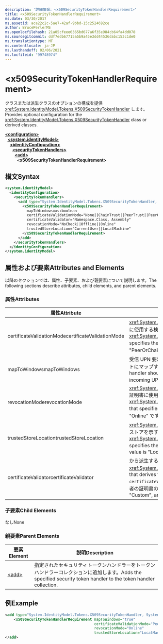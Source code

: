 ```yaml
---
description: '詳細情報: <x509SecurityTokenHandlerRequirement>'
title: <x509SecurityTokenHandlerRequirement>
ms.date: 03/30/2017
ms.assetid: aca22c2c-5ae7-42af-9bbd-15c2524692ce
author: BrucePerlerMS
ms.openlocfilehash: 21a05cfeee6365bd677a6f35e984cb64fa4dd078
ms.sourcegitcommit: ddf7edb67715a5b9a45e3dd44536dabc153c1de0
ms.translationtype: MT
ms.contentlocale: ja-JP
ms.lasthandoff: 02/06/2021
ms.locfileid: "99748974"
---
```

# \<x509SecurityTokenHandlerRequirement>

<span data-ttu-id="f4117-102">クラスまたは派生クラスのオプションの構成を提供 <xref:System.IdentityModel.Tokens.X509SecurityTokenHandler> します。</span><span class="sxs-lookup"><span data-stu-id="f4117-102">Provides optional configuration for the <xref:System.IdentityModel.Tokens.X509SecurityTokenHandler> class or derived classes.</span></span>  
  
[**\<configuration>**](../configuration-element.md)\
&nbsp;&nbsp;[**\<system.identityModel>**](system-identitymodel.md)\
&nbsp;&nbsp;&nbsp;&nbsp;[**\<identityConfiguration>**](identityconfiguration.md)\
&nbsp;&nbsp;&nbsp;&nbsp;&nbsp;&nbsp;[**\<securityTokenHandlers>**](securitytokenhandlers.md)\
&nbsp;&nbsp;&nbsp;&nbsp;&nbsp;&nbsp;&nbsp;&nbsp;[**\<add>**](add.md)\
&nbsp;&nbsp;&nbsp;&nbsp;&nbsp;&nbsp;&nbsp;&nbsp;&nbsp;&nbsp;**\<x509SecurityTokenHandlerRequirement>**  
  
## <a name="syntax"></a><span data-ttu-id="f4117-103">構文</span><span class="sxs-lookup"><span data-stu-id="f4117-103">Syntax</span></span>  
  
```xml  
<system.identityModel>  
  <identityConfiguration>  
    <securityTokenHandlers>  
      <add type="System.IdentityModel.Tokens.X509SecurityTokenHandler, System.IdentityModel">  
        <x509SecurityTokenHandlerRequirement>  
          mapToWindows=xs:boolean  
          certificateValidationMode="None||ChainTrust||PeerTrust||PeerOrChainTrust||Custom"  
          certificateValidator="Namespace.Class, Assembly"  
          revocationMode="NoCheck||Offline||Online"  
          trustedStoreLocation="CurrentUser||LocalMachine"  
        </x509SecurityTokenHandlerRequirement>  
      </add>  
    </securityTokenHandlers>  
  </identityConfiguration>  
</system.identityModel>  
```  
  
## <a name="attributes-and-elements"></a><span data-ttu-id="f4117-104">属性および要素</span><span class="sxs-lookup"><span data-stu-id="f4117-104">Attributes and Elements</span></span>  

 <span data-ttu-id="f4117-105">以降のセクションでは、属性、子要素、および親要素について説明します。</span><span class="sxs-lookup"><span data-stu-id="f4117-105">The following sections describe attributes, child elements, and parent elements.</span></span>  
  
### <a name="attributes"></a><span data-ttu-id="f4117-106">属性</span><span class="sxs-lookup"><span data-stu-id="f4117-106">Attributes</span></span>  
  
|<span data-ttu-id="f4117-107">属性</span><span class="sxs-lookup"><span data-stu-id="f4117-107">Attribute</span></span>|<span data-ttu-id="f4117-108">説明</span><span class="sxs-lookup"><span data-stu-id="f4117-108">Description</span></span>|  
|---------------|-----------------|  
|<span data-ttu-id="f4117-109">certificateValidationMode</span><span class="sxs-lookup"><span data-stu-id="f4117-109">certificateValidationMode</span></span>|<span data-ttu-id="f4117-110"><xref:System.ServiceModel.Security.X509CertificateValidationMode>X.509 証明書に使用する検証モードを指定する値。</span><span class="sxs-lookup"><span data-stu-id="f4117-110">An <xref:System.ServiceModel.Security.X509CertificateValidationMode> value that specifies the validation mode to use for the X.509 certificate.</span></span> <span data-ttu-id="f4117-111">既定値は "PeerOrChainTrust" です。</span><span class="sxs-lookup"><span data-stu-id="f4117-111">The default value is "PeerOrChainTrust".</span></span>|  
|<span data-ttu-id="f4117-112">mapToWindows</span><span class="sxs-lookup"><span data-stu-id="f4117-112">mapToWindows</span></span>|<span data-ttu-id="f4117-113">受信 UPN 要求を使用して、トークンハンドラーが検証トークンを Windows アカウントにマップする必要があるかどうかを指定します。</span><span class="sxs-lookup"><span data-stu-id="f4117-113">Specifies whether the token handler should map the validating token to a Windows account by using the incoming UPN claim.</span></span> <span data-ttu-id="f4117-114">既定値は "false" です。</span><span class="sxs-lookup"><span data-stu-id="f4117-114">The default is "false".</span></span>|  
|<span data-ttu-id="f4117-115">revocationMode</span><span class="sxs-lookup"><span data-stu-id="f4117-115">revocationMode</span></span>|<span data-ttu-id="f4117-116"><xref:System.Security.Cryptography.X509Certificates.X509RevocationMode>X.509 証明書に使用する失効モードを指定する値。</span><span class="sxs-lookup"><span data-stu-id="f4117-116">An <xref:System.Security.Cryptography.X509Certificates.X509RevocationMode> value that specifies the revocation mode to use for the X.509 certificate.</span></span> <span data-ttu-id="f4117-117">既定値は "Online" です。</span><span class="sxs-lookup"><span data-stu-id="f4117-117">The default value is "Online".</span></span>|  
|<span data-ttu-id="f4117-118">trustedStoreLocation</span><span class="sxs-lookup"><span data-stu-id="f4117-118">trustedStoreLocation</span></span>|<span data-ttu-id="f4117-119"><xref:System.Security.Cryptography.X509Certificates.StoreLocation>X.509 証明書ストアを示す値です。</span><span class="sxs-lookup"><span data-stu-id="f4117-119">A <xref:System.Security.Cryptography.X509Certificates.StoreLocation> value that specifies the X.509 certificate store.</span></span> <span data-ttu-id="f4117-120">既定値は "LocalMachine" です。</span><span class="sxs-lookup"><span data-stu-id="f4117-120">The default value is "LocalMachine".</span></span>|  
|<span data-ttu-id="f4117-121">certificateValidator</span><span class="sxs-lookup"><span data-stu-id="f4117-121">certificateValidator</span></span>|<span data-ttu-id="f4117-122">から派生するカスタム型 <xref:System.IdentityModel.Selectors.X509CertificateValidator> 。</span><span class="sxs-lookup"><span data-stu-id="f4117-122">A custom type that derives from <xref:System.IdentityModel.Selectors.X509CertificateValidator>.</span></span> <span data-ttu-id="f4117-123">`certificateValidationMode`属性が "Custom" の場合、この型のインスタンスは発行者の証明書の検証に使用されます。</span><span class="sxs-lookup"><span data-stu-id="f4117-123">If the `certificateValidationMode` attribute is "Custom", an instance of this type is used for issuer certificate validation.</span></span>|  
  
### <a name="child-elements"></a><span data-ttu-id="f4117-124">子要素</span><span class="sxs-lookup"><span data-stu-id="f4117-124">Child Elements</span></span>  

 <span data-ttu-id="f4117-125">なし</span><span class="sxs-lookup"><span data-stu-id="f4117-125">None</span></span>  
  
### <a name="parent-elements"></a><span data-ttu-id="f4117-126">親要素</span><span class="sxs-lookup"><span data-stu-id="f4117-126">Parent Elements</span></span>  
  
|<span data-ttu-id="f4117-127">要素</span><span class="sxs-lookup"><span data-stu-id="f4117-127">Element</span></span>|<span data-ttu-id="f4117-128">説明</span><span class="sxs-lookup"><span data-stu-id="f4117-128">Description</span></span>|  
|-------------|-----------------|  
|[\<add>](add.md)|<span data-ttu-id="f4117-129">指定されたセキュリティトークンハンドラーをトークンハンドラーコレクションに追加します。</span><span class="sxs-lookup"><span data-stu-id="f4117-129">Adds the specified security token handler to the token handler collection.</span></span>|  
  
## <a name="example"></a><span data-ttu-id="f4117-130">例</span><span class="sxs-lookup"><span data-stu-id="f4117-130">Example</span></span>  
  
```xml  
<add type="System.IdentityModel.Tokens.X509SecurityTokenHandler, System.IdentityModel">  
    <x509SecurityTokenHandlerRequirement mapToWindows="true"
                                         certificateValidationMode="PeerOrChainTrust"
                                         revocationMode="Online"
                                         trustedStoreLocation="LocalMachine" />  
</add>  
```
